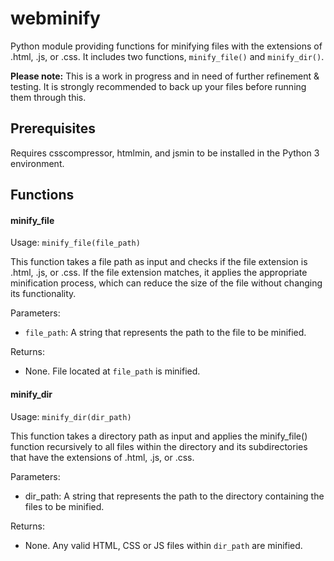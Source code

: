 # webminify

Python module providing functions for minifying files with the extensions of .html, .js, or .css. It includes two functions, `minify_file()` and `minify_dir()`.



**Please note:** This is a work in progress and in need of further refinement & testing. It is strongly recommended to back up your files before running them through this.



## Prerequisites

Requires csscompressor, htmlmin, and jsmin to be installed in the Python 3 environment.



## Functions

#### minify_file

Usage: `minify_file(file_path)`

This function takes a file path as input and checks if the file extension is .html, .js, or .css. If the file extension matches, it applies the appropriate minification process, which can reduce the size of the file without changing its functionality. 

Parameters:

- `file_path`: A string that represents the path to the file to be minified.

Returns:

- None. File located at `file_path` is minified.

#### minify_dir

Usage: `minify_dir(dir_path)`

This function takes a directory path as input and applies the minify_file() function recursively to all files within the directory and its subdirectories that have the extensions of .html, .js, or .css.

Parameters:

- dir_path: A string that represents the path to the directory containing the files to be minified.

Returns:

- None. Any valid HTML, CSS or JS files within `dir_path` are minified.
